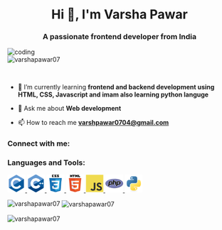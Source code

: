 <h1 align="center">Hi 👋, I'm Varsha Pawar</h1>
<h3 align="center">A passionate frontend developer from India</h3>
<img aling="center" alt="coding" width="400" src="https://www.shutterstock.com/image-vector/kids-learning-coding-programming-online-school-1777292972";
<p align="left"> <img src="https://komarev.com/ghpvc/?username=varshapawar07&label=Profile%20views&color=0e75b6&style=flat" alt="varshapawar07" /> </p>

<p align="left"> <a href="https://twitter.com/" target="blank"><img src="https://img.shields.io/twitter/follow/?logo=twitter&style=for-the-badge" alt="" /></a> </p>

- 🌱 I’m currently learning **frontend and backend development using HTML, CSS, Javascript and imam also learning python languge**

- 💬 Ask me about **Web development**

- 📫 How to reach me **varshpawar0704@gmail.com**

<h3 align="left">Connect with me:</h3>
<p align="left">
</p>

<h3 align="left">Languages and Tools:</h3>
<p align="left"> <a href="https://www.cprogramming.com/" target="_blank" rel="noreferrer"> <img src="https://raw.githubusercontent.com/devicons/devicon/master/icons/c/c-original.svg" alt="c" width="40" height="40"/> </a> <a href="https://www.w3schools.com/cpp/" target="_blank" rel="noreferrer"> <img src="https://raw.githubusercontent.com/devicons/devicon/master/icons/cplusplus/cplusplus-original.svg" alt="cplusplus" width="40" height="40"/> </a> <a href="https://www.w3schools.com/css/" target="_blank" rel="noreferrer"> <img src="https://raw.githubusercontent.com/devicons/devicon/master/icons/css3/css3-original-wordmark.svg" alt="css3" width="40" height="40"/> </a> <a href="https://www.w3.org/html/" target="_blank" rel="noreferrer"> <img src="https://raw.githubusercontent.com/devicons/devicon/master/icons/html5/html5-original-wordmark.svg" alt="html5" width="40" height="40"/> </a> <a href="https://developer.mozilla.org/en-US/docs/Web/JavaScript" target="_blank" rel="noreferrer"> <img src="https://raw.githubusercontent.com/devicons/devicon/master/icons/javascript/javascript-original.svg" alt="javascript" width="40" height="40"/> </a> <a href="https://www.php.net" target="_blank" rel="noreferrer"> <img src="https://raw.githubusercontent.com/devicons/devicon/master/icons/php/php-original.svg" alt="php" width="40" height="40"/> </a> <a href="https://www.python.org" target="_blank" rel="noreferrer"> <img src="https://raw.githubusercontent.com/devicons/devicon/master/icons/python/python-original.svg" alt="python" width="40" height="40"/> </a> </p>

<p><img align="left" src="https://github-readme-stats.vercel.app/api/top-langs?username=varshapawar07&show_icons=true&locale=en&layout=compact" alt="varshapawar07" /></p>

<p>&nbsp;<img align="center" src="https://github-readme-stats.vercel.app/api?username=varshapawar07&show_icons=true&locale=en" alt="varshapawar07" /></p>

<p><img align="center" src="https://github-readme-streak-stats.herokuapp.com/?user=varshapawar07&" alt="varshapawar07" /></p>
